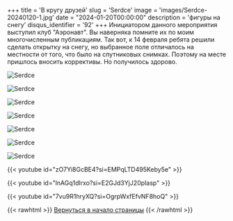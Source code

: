 +++
title = 'В кругу друзей'
slug = 'Serdce'
image = 'images/Serdce-20240120-1.jpg'
date = "2024-01-20T00:00:00"
description = 'фигуры на снегу'
disqus_identifier = '92'
+++
Инициатором данного мероприятия выступил клуб "Аэронавт". Вы наверняка помните их по моим многочисленным публикациям. Так вот, к 14 февраля ребята решили сделать открытку на снегу, но выбранное поле отличалось на местности от того, что было на спутниковых снимках. Поэтому на месте пришлось вносить коррективы. Но получилось здорово.

![Serdce](/images/Serdce-20240120-2.jpg)

![Serdce](/images/Serdce-20240120-3.jpg)

![Serdce](/images/Serdce-20240120-4.jpg)

![Serdce](/images/Serdce-20240120-5.jpg)

![Serdce](/images/Serdce-20240120-6.jpg)

![Serdce](/images/Serdce-20240120-7.jpg)

![Serdce](/images/Serdce-20240120-8.jpg)

{{< youtube id="zO7Yi8GcBE4?si=EMPqLTD495Keby5e" >}}

{{< youtube id="lnAGq1dlrxo?si=E2GJd3YjJ20pIasp" >}}

{{< youtube id="7vu9R1hryXQ?si=OgrpWxfEfvNF8hoQ" >}}

{{< rawhtml >}}
<a href="#">Вернуться в начало страницы</a>
{{< /rawhtml >}}